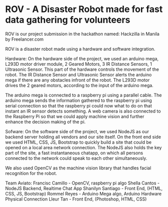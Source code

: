 # ROV - A Disaster Robot made for fast data gathering for volunteers

ROV is our project submission in the hackathon named: Hackzilla in Manila by Freelancer.com

ROV is a disaster robot made using a hardware and software integration.

Hardware:
On the hardware side of the project, we used an arduino mega, L293D motor driver module, 2 Geared Motors, 3 IR Distance Sensors, 1 Ultrasonic Sensor. This part of the hardware controls the movement of the robot. The IR Distance Sensor and Ultrasonic Sensor alerts the arduino mega if there are any obstacles infront of the robot. The L293D motor drives the 2 geared motors, according to the input of the arduino mega.

The arduino mega is connected to a raspberry pi using a parallel cable. The arduino mega sends the information gathered to the raspberry pi using serial connection so that the raspberry pi could now what to do on that instant an IR sensor detects something. A web camera is also connected to the Raspberry Pi so that we could apply machine vision and further enhance the decision making of the pi.

Sofware:
On the software side of the project, we used NodeJS as our backend server holding all vendors and our site itself. On the front end side we used HTML, CSS, JS, Bootstrap to quickly build a site that could be opened on a local area network connection. The NodeJS also holds the key part of the site, a fast instantaneous chatapp, on which all persons connected to the network could speak to each other simultaneously.

We also used OpenCV as the machine vision library that handles facial recognition for the robot.

Team Aviato:
Francisc Camillo - OpenCV, raspberry pi algo
Shella Cantos - NodeJS Backend, Realtime Chat App
Shanilyn Santiago - Front End, (HTML, CSS, JS, Bootstrap)
Rommel Reyes - Arduino Mega algo, Arduino Hardware Physical Connection
Lleur Tan - Front End, (Photoshop, HTML, CSS)
